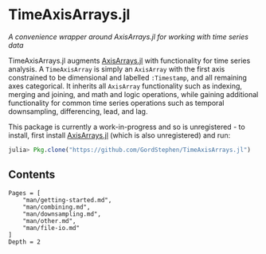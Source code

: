 # TimeAxisArrays.jl
_A convenience wrapper around AxisArrays.jl for working with time series data_

TimeAxisArrays.jl augments [AxisArrays.jl](https://github.com/mbauman/AxisArrays.jl) with functionality for time series analysis. A `TimeAxisArray` is simply an `AxisArray` with the first axis constrained to be dimensional and labelled `:Timestamp`, and all remaining axes categorical. It inherits all `AxisArray` functionality such as indexing, merging and joining, and math and logic operations, while gaining additional functionality for common time series operations such as temporal downsampling, differencing, lead, and lag.

This package is currently a work-in-progress and so is unregistered - to install, first install [AxisArrays.jl](https://github.com/mbauman/AxisArrays.jl) (which is also unregistered) and run:

```julia
julia> Pkg.clone("https://github.com/GordStephen/TimeAxisArrays.jl")
```

## Contents

```@contents
Pages = [
    "man/getting-started.md",
    "man/combining.md",
    "man/downsampling.md",
	"man/other.md",
    "man/file-io.md"
]
Depth = 2
```
